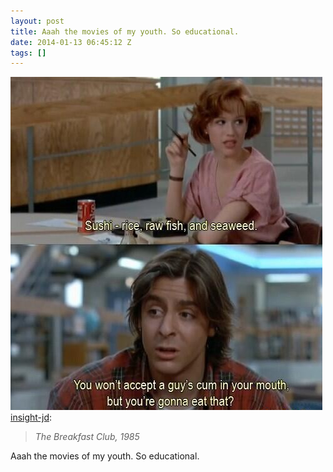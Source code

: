 ```yaml
---
layout: post
title: Aaah the movies of my youth. So educational.
date: 2014-01-13 06:45:12 Z
tags: []
---
```

![](/media/2014/01/73185511871.jpg)
[insight-jd](http://insight-jd.tumblr.com/post/73180734950/the-breakfast-club-1985):

> _The Breakfast Club, 1985_

Aaah the movies of my youth. So educational.
